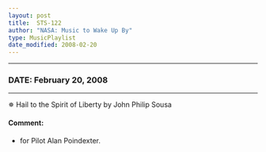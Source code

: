 ```yaml
---
layout: post
title:  STS-122
author: "NASA: Music to Wake Up By"
type: MusicPlaylist
date_modified: 2008-02-20
---
```


----
### DATE: February 20, 2008
----
✵ Hail to the Spirit of Liberty by John Philip Sousa

#### Comment:
* for Pilot Alan Poindexter.
